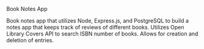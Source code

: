 Book Notes App

Book notes app that utilizes Node, Express.js, and PostgreSQL to build a notes app that keeps track of reviews of different books. Utilizes Open Library Covers API to search ISBN number of books. Allows for creation and deletion of entries.
